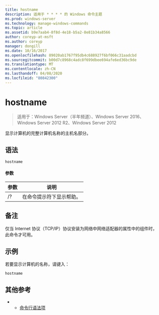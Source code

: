 ```yaml
---
title: hostname
description: 适用于 * * * * 的 Windows 命令主题
ms.prod: windows-server
ms.technology: manage-windows-commands
ms.topic: article
ms.assetid: b9e7aab4-8f8d-4e18-b5a2-8e81b34a8566
author: coreyp-at-msft
ms.author: coreyp
manager: dongill
ms.date: 10/16/2017
ms.openlocfilehash: 89020ab1767f95db4c688927f6bf066c31aadcbd
ms.sourcegitcommit: b00d7c8968c4adc8f699dbee694afe6ed36bc9de
ms.translationtype: MT
ms.contentlocale: zh-CN
ms.lasthandoff: 04/08/2020
ms.locfileid: "80842300"
---
```

# <a name="hostname"></a>hostname

>适用于：Windows Server（半年频道）、Windows Server 2016、Windows Server 2012 R2、Windows Server 2012

显示计算机的完整计算机名称的主机名部分。 
## <a name="syntax"></a>语法
```
hostname
```
#### <a name="parameters"></a>参数
|参数|说明|
|-------|--------|
|/?|在命令提示符下显示帮助。|
## <a name="remarks"></a>备注
仅当 Internet 协议（TCP/IP）协议安装为网络中网络适配器的属性中的组件时，此命令才可用。
## <a name="examples"></a><a name=BKMK_Examples></a>示例
若要显示计算机的名称，请键入：
```
hostname
```
## <a name="additional-references"></a>其他参考
-   - [命令行语法项](command-line-syntax-key.md)

